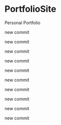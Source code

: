 # PortfolioSite

Personal Portfolio

new commit

new commit

new commit

new commit

new commit

new commit

new commit

new commit

new commit

new commit
